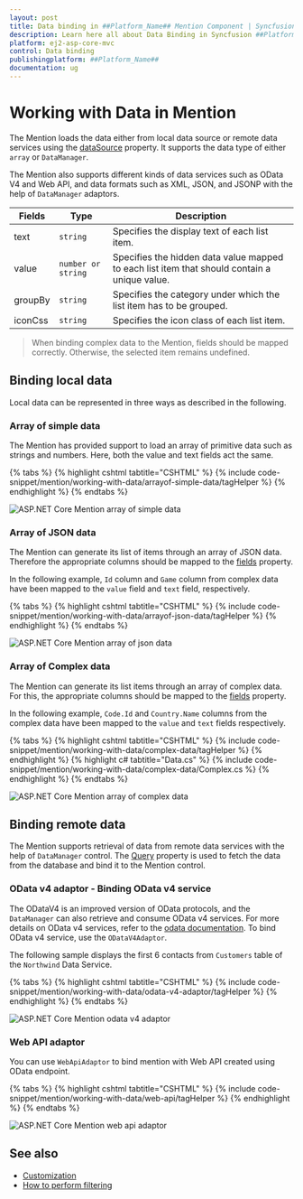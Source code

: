 ```yaml
---
layout: post
title: Data binding in ##Platform_Name## Mention Component | Syncfusion
description: Learn here all about Data Binding in Syncfusion ##Platform_Name## Mention component of Syncfusion Essential JS 2 and more.
platform: ej2-asp-core-mvc
control: Data binding
publishingplatform: ##Platform_Name##
documentation: ug
---
```


# Working with Data in Mention

The Mention loads the data either from local data source or remote data services using the [dataSource](../api/mention/#datasource) property. It supports the data type of either `array` or `DataManager`.

The Mention also supports different kinds of data services such as OData V4 and Web API, and data formats such as XML, JSON, and JSONP with the help of `DataManager` adaptors.

| Fields | Type | Description |
|------|------|-------------|
| text |  `string` | Specifies the display text of each list item. |
| value |  `number or string` | Specifies the hidden data value mapped to each list item that should contain a unique value. |
| groupBy |  `string` | Specifies the category under which the list item has to be grouped. |
| iconCss |  `string` | Specifies the icon class of each list item. |

> When binding complex data to the Mention, fields should be mapped correctly. Otherwise, the selected item remains undefined.

## Binding local data

Local data can be represented in three ways as described in the following.

### Array of simple data

The Mention has provided support to load an array of primitive data such as strings and numbers. Here, both the value and text fields act the same.

{% tabs %}
{% highlight cshtml tabtitle="CSHTML" %}
{% include code-snippet/mention/working-with-data/arrayof-simple-data/tagHelper %}
{% endhighlight %}
{% endtabs %}

![ASP.NET Core Mention array of simple data](./images/asp-core-mvc-mention-simple-data.png)

### Array of JSON data

The Mention can generate its list of items through an array of JSON data. Therefore the appropriate columns should be mapped to the [fields](../api/mention/#fields) property.

In the following example, `Id` column and `Game` column from complex data have been mapped to the `value` field and `text` field, respectively.

{% tabs %}
{% highlight cshtml tabtitle="CSHTML" %}
{% include code-snippet/mention/working-with-data/arrayof-json-data/tagHelper %}
{% endhighlight %}
{% endtabs %}

![ASP.NET Core Mention array of json data](./images/asp-core-mvc-mention-json-data.png)

### Array of Complex data

The Mention can generate its list items through an array of complex data. For this, the appropriate columns should be mapped to the [fields](../api/mention/#fields) property.

In the following example, `Code.Id` and `Country.Name` columns from the complex data have been mapped to the `value` and `text` fields respectively.

{% tabs %}
{% highlight cshtml tabtitle="CSHTML" %}
{% include code-snippet/mention/working-with-data/complex-data/tagHelper %}
{% endhighlight %}
{% highlight c# tabtitle="Data.cs" %}
{% include code-snippet/mention/working-with-data/complex-data/Complex.cs %}
{% endhighlight %}
{% endtabs %}

![ASP.NET Core Mention array of complex data](./images/asp-core-mvc-mention-complex-data.png)

## Binding remote data

The Mention supports retrieval of data from remote data services with the help of `DataManager` control. The [Query](../api/mention/#query) property is used to fetch the data from the database and bind it to the Mention control.

### OData v4 adaptor - Binding OData v4 service

The ODataV4 is an improved version of OData protocols, and the `DataManager` can also retrieve and consume OData v4 services. For more details on OData v4 services, refer to the [odata documentation](http://docs.oasis-open.org/odata/odata/v4.0/errata03/os/complete/part1-protocol/odata-v4.0-errata03-os-part1-protocol-complete.html#_Toc453752197). To bind OData v4 service, use the `ODataV4Adaptor`.

The following sample displays the first 6 contacts from `Customers` table of the `Northwind` Data Service.

{% tabs %}
{% highlight cshtml tabtitle="CSHTML" %}
{% include code-snippet/mention/working-with-data/odata-v4-adaptor/tagHelper %}
{% endhighlight %}
{% endtabs %}

![ASP.NET Core Mention odata v4 adaptor](./images/asp-core-mvc-mention-odata-adaptor.png)

### Web API adaptor

You can use `WebApiAdaptor` to bind mention with Web API created using OData endpoint.

{% tabs %}
{% highlight cshtml tabtitle="CSHTML" %}
{% include code-snippet/mention/working-with-data/web-api/tagHelper %}
{% endhighlight %}
{% endtabs %}

![ASP.NET Core Mention web api adaptor](./images/asp-core-mvc-mention-web-adaptor.png)

## See also

* [Customization](./customization)
* [How to perform filtering](./filtering-data)
